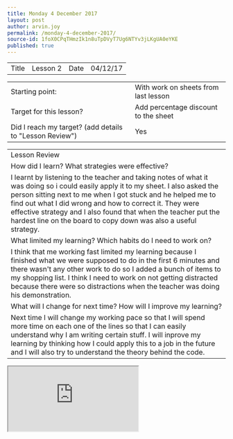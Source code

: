 ```yaml
---
title: Monday 4 December 2017
layout: post
author: arvin.joy
permalink: /monday-4-december-2017/
source-id: 1foX0CPqTHmzIk1n8uTpDVyT7Ug6NTYv3jLKgUA0eYKE
published: true
---
```

<table>
  <tr>
    <td>Title</td>
    <td>Lesson 2</td>
    <td>Date</td>
    <td>04/12/17</td>
  </tr>
</table>


<table>
  <tr>
    <td>Starting point:</td>
    <td>With work on sheets from last lesson</td>
  </tr>
  <tr>
    <td>Target for this lesson?</td>
    <td>Add percentage discount to the sheet</td>
  </tr>
  <tr>
    <td>Did I reach my target? 
(add details to "Lesson Review")</td>
    <td> Yes </td>
  </tr>
</table>


<table>
  <tr>
    <td>Lesson Review</td>
  </tr>
  <tr>
    <td>How did I learn? What strategies were effective? </td>
  </tr>
  <tr>
    <td>I learnt by listening to the teacher and taking notes of what it was doing so i could easily apply it to my sheet. I also asked the person sitting next to me when I got stuck and he helped me to find out what I did wrong and how to correct it. They were effective strategy and I also found that when the teacher put the hardest line on the board to copy down was also a useful strategy.</td>
  </tr>
  <tr>
    <td>What limited my learning? Which habits do I need to work on? </td>
  </tr>
  <tr>
    <td>I think that me working fast limited my learning because I finished what we were supposed to do in the first 6 minutes and there wasn't any other work to do so I added a bunch of items to my shopping list. I think I need to work on not getting distracted because there were so distractions when the teacher was doing his demonstration.</td>
  </tr>
  <tr>
    <td>What will I change for next time? How will I improve my learning?</td>
  </tr>
  <tr>
    <td>Next time I will change my working pace so that I will spend more time on each one of the lines so that I can easily understand why I am writing certain stuff. I will inprove my learning by thinking how I could apply this to a job in the future and I will also try to understand the theory behind the code.</td>
   
  </tr>
</table>
 <iframe src="https://docs.google.com/spreadsheets/d/e/2PACX-1vRl_cbKmcFiUGGg5hil3V2yTb9i61Wh9Ou0HlqvYhe7_0OFoUwfB9uW4ozbMy42HWx6KhHKzFcE07UT/pubhtml?widget=true&amp;headers=false"></iframe>

